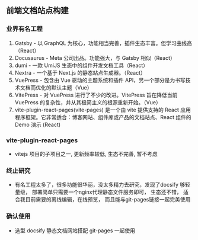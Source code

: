 ## 前端文档站点构建
### 业界有名工程
1. Gatsby - 以 GraphQL 为核心，功能相当完善，插件生态丰富。但学习曲线高（React）
2. Docusaurus - Meta 公司出品。功能强大，与 Gatsby 相似（React）
3. dumi - 一款 UmiJS 生态中的组件开发文档工具（React）
4. Nextra - 一个基于 Next.js 的静态站点生成器。（React）
5. VuePress - 包含由 Vue 驱动的主题系统和插件 API，另一个部分是为书写技术文档而优化的默认主题（Vue）
6. VitePress - 对 VuePress 进行了不少的改进。VitePress 旨在降低当前 VuePress 的复杂性，并从其极简主义的根源重新开始。（Vue）
7. vite-plugin-react-pages(vite-pages) 是一个由 vite 提供支持的 React 应用程序框架。它非常适合：博客网站、组件库或产品的文档站点、React 组件的 Demo 演示 (React)

### vite-plugin-react-pages
* vitejs 项目的子项目之一, 更新频率较低, 生态不完善, 暂不考虑 

### 终止研究
* 有名工程太多了，很多功能很华丽，没太多精力去研究，发现了docsify 够轻量级， 部署简单只需要一个nginx代理静态文件服务即可， 生态还不错， 适合我目前需要的离线编辑，在线预览， 而且能与git-pages链接一起完美使用

### 确认使用
* 选型 docsify 静态文档网站搭配 git-pages 一起使用
